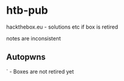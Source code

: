 # htb-pub

hackthebox.eu - solutions etc if box is retired

notes are inconsistent

## Autopwns

`<TBD> - Boxes are not retired yet
